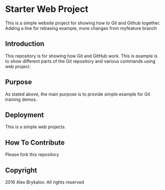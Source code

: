 # Starter Web Project

This is a simple website project for showing how to Git and Github together. Adding a line for rebasing example, more changes from myfeature branch

## Introduction

This repository is for showing how Git and GitHub work.
This is example is to show different parts of the Git repository and various commands using web project.

## Purpose

As stated above, the main purpose is to provide simple example for Git training demos.

## Deployment

This is a simple web projects.

## How To Contribute

Please fork this repository

## Copyright

2016 Alex Brykalov. All rights reserved